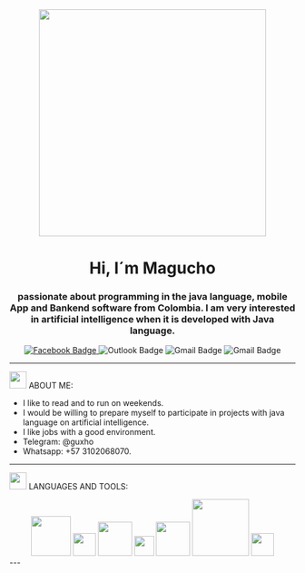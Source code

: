 <div id="header" align="center">
  <img src="https://media.giphy.com/media/bAQH7WXKqtIBrPs7sR/giphy.gif" width=400 >
  <h1 align="center"> Hi, I´m Magucho </h1>
  
  <h3 align="center"> passionate about programming in the java language, mobile App and Bankend software from Colombia. I am very interested in artificial intelligence when it is developed with Java language.</h3>
  </div>
  
  <div id="badges" align="center">
  <a href="https://www.facebook.com/magucho.gomez/" >
  <img src="https://img.shields.io/reddit/user-karma/link/magucho?color=blue&label=facebook&logo=Facebook&logoColor=blue&style=for-the-badge"
           alt="Facebook Badge"/>
   </a>
  
  <a>
  <img src="https://img.shields.io/hackernews/user-karma/11?color=blue&label=edgar.gomez%40unicafam.edu.co&logo=Microsoft&logoColor=blue&style=for-the-badge"
           alt="Outlook Badge"/>
   </a>
  
  <a>
  <img src="https://img.shields.io/hackernews/user-karma/11?color=red&label=dcgp12345%40gmail.com&logo=Google&logoColor=Yellow&style=for-the-badge"
           alt="Gmail Badge"/>
   </a>
  <a>
  <img src="https://img.shields.io/hackernews/user-karma/11?color=blue&label=ednemesis-006%40hotmail.com&logo=Outlook&logoColor=blue&style=for-the-badge"
           alt="Gmail Badge"/>
   </a>
</div>

---
<div>
<img src="https://cdn.pixabay.com/photo/2017/11/10/05/48/user-2935527_960_720.png" width=30/>
ABOUT ME:  
</div>

* I like to read and to run on weekends.
* I would be willing to prepare myself to participate in projects with java language on artificial intelligence.
* I like jobs with a good environment.
* Telegram: @guxho
* Whatsapp: +57 3102068070.
---

<div id="header">
  <p><img src="https://www.crushpixel.com/big-static19/preview4/hammer-icon-cartoon-style-3247362.jpg" width=30/>
   LANGUAGES AND TOOLS: 
  </p>
</div>

<div id="badges" align="center">
  <a>
  <img src="https://logos-world.net/wp-content/uploads/2022/07/Java-Logo.png" width=70/>
   </a>
  
  <a>
  <img src="https://www.softzone.es/app/uploads-softzone.es/2021/07/Programacion-en-Android-Studio.jpg?x=480&y=375&quality=40" width=40/>
   </a>
  
  <a>
  <img src="https://w7.pngwing.com/pngs/631/720/png-transparent-eclipse-foundation-integrated-development-environment-ceylon-java-eclipse-miscellaneous-logo-electric-blue.png" width=60/>
   </a>
  
  <a>
  <img src="https://img2.freepng.es/20180617/bea/kisspng-xampp-apache-http-server-web-server-computer-serve-arroba-5b2690a91d4905.10335897152925405712.jpg" width=35/>
   </a>
 
  <a>
  <img src="https://databasejoe.com/blog/wp-content/uploads/2020/01/sqlserverlogo.png" width=60/>
   </a>
  
  <a>
  <img src="https://www.andreszsogon.com/wp-content/uploads/logo_apache_netbeans_cordova.png" width=100/>
   </a>
  
  <a>
  <img src="https://firebase.google.com/static/images/brand-guidelines/logo-vertical.png?hl=es-419" width=40/>
   </a>
  
  </div>
---


